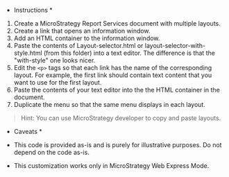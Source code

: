 * Instructions *

1. Create a MicroStrategy Report Services document with multiple layouts.
2. Create a link that opens an information window.
3. Add an HTML container to the information window.
4. Paste the contents of Layout-selector.html or layout-selector-with-style.html (from this folder) into a text editor. The difference is that the "with-style" one looks nicer.
5. Edit the `<p>` tags so that each link has the name of the corresponding layout. For example, the first link should contain text content that you want to use for the first layout.
6. Paste the contents of your text editor into the the HTML container in the document.
7. Duplicate the menu so that the same menu displays in each layout. 

> Hint: You can use MicroStrategy developer to copy and paste layouts.

* Caveats *

- This code is provided as-is and is purely for illustrative purposes. Do not depend on the code as-is.

- This customization works only in MicroStrategy Web Express Mode.
